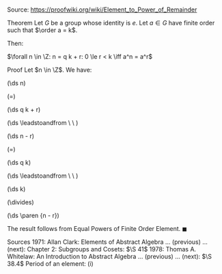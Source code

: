 # 

Source: https://proofwiki.org/wiki/Element_to_Power_of_Remainder

Theorem
Let $G$ be a group whose identity is $e$.
Let $a \in G$ have finite order such that $\order a = k$.

Then:

$\forall n \in \Z: n = q k + r: 0 \le r < k \iff a^n = a^r$


Proof
Let $n \in \Z$.
We have:














\(\ds n\)

\(=\)







\(\ds q k + r\)














\(\ds \leadstoandfrom \ \ \)





\(\ds n - r\)

\(=\)







\(\ds q k\)














\(\ds \leadstoandfrom \ \ \)





\(\ds k\)

\(\divides\)







\(\ds \paren {n - r}\)









The result follows from Equal Powers of Finite Order Element.
$\blacksquare$


Sources
1971: Allan Clark: Elements of Abstract Algebra ... (previous) ... (next): Chapter $2$: Subgroups and Cosets: $\S 41$
1978: Thomas A. Whitelaw: An Introduction to Abstract Algebra ... (previous) ... (next): $\S 38.4$ Period of an element: $\text{(i)}$




